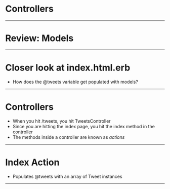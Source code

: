 # Controllers

---

# Review: Models

---

# Closer look at index.html.erb

* How does the @tweets variable get populated with models?

---
# Controllers

* When you hit /tweets, you hit TweetsController
* Since you are hitting the index page, you hit the index method in the controller
* The methods inside a controller are known as *actions*

---
# Index Action

* Populates @tweets with an array of Tweet instances

---